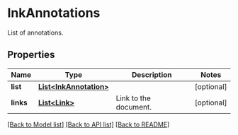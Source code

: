 ﻿
# InkAnnotations
List of annotations.

## Properties
Name | Type | Description | Notes
------------ | ------------- | ------------- | -------------
**list** | [**List&lt;InkAnnotation&gt;**](InkAnnotation.md) |  | [optional]
**links** | [**List&lt;Link&gt;**](Link.md) | Link to the document. | [optional]


[[Back to Model list]](../../README.md#documentation-for-models) [[Back to API list]](../../README.md#documentation-for-api-endpoints) [[Back to README]](../../README.md)



